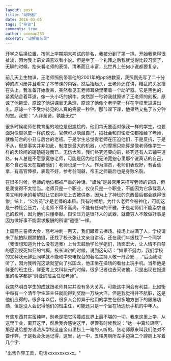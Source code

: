 ```yaml
---
layout: post
title: "助听器"
date: 2016-03-05
tags: ["杂谈"]
comments: true
author: oneman233
excerpt: "谅解备忘录"
---
```


开学之后换位置，按照上学期期末考试的排名，我被分到了第一排。开始我觉得很扯淡，因为我上语文课喜欢看小说。但是坐了一个礼拜之后我就觉得比较习惯了，无聊的时候，抬头看老师的表情，清晰而且丰富，比世界上任何小说都要复杂。

前几天上生物课，王老师照例带着他的2001年的ppt进教室，我照例先写了二十分钟的练习册并且看完了本节课的内容。然后抬起头，王老师还在讲，糟乱的头发搭在头上。我准备开始发呆，突然看见王老师耳朵里带着一个助听器。它是黑色的，紧紧贴合着耳道，像一头小巧的蜗牛。突然那一秒钟我就原谅了王老师的刻板，原谅了他拖堂，原谅了他讲课毫无条理，原谅了他像个老学究一样在学校里进进出出。原谅一个不受你待见的人真的需要一秒钟。那节课下课，他果然又拖了五分钟的堂。我想：“人非圣贤，孰能无过”

很多时候老师在教育里的地位是很尴尬的，他们每天要面对像我一样的学生，也要面对像周扒皮一样的校长。官僚可以隐藏自己，把社会和舆论责任都推给了老师，就像前台的小丑与后台的老板。于是学生总觉得老师在压迫他们，于是反抗，于是不从，但是事实并非如此，制度是最大的机器，小的摩擦只能算是像老师像学生一样的齿轮间的磕磕碰碰而已，无伤大雅，我们终究还要向前，终究还有人去铺平道路。有人总是不愿意宽恕老师，可能是因为他们无法宽恕心里那个说真话的自己，那个自己每天在提醒他们：老师也是一个人。作为演员，老师们表现好，有香蕉拿，有高官俸禄，表现不好，参考翁同龢，帝王之师最后也是身败名裂。

在很多时候，老师的地位都被严重的神话。“蜡烛”是最常用来描写老师的词语，但是我觉得不太恰当。老师只是一个职业，仅仅只是一个职业，不能因为它承载着人类文明传承的希望就让它到神坛上去被供奉，因为上了神坛的东西最后都会跌得很惨，综上，“公务员”才是老师的本质。我有时候想，为什么老师会被神化，可能这是一种社会压力，让老师不得不高尚，不能有任何的不雅，于是老师们不能索求自己的权利，因为他们只懂奉献。舆论压力是很吓人的武器，就像穷人不敢做好事是因为做好事不能索求报酬的所谓“道德”一样。

上周高三誓师大会，高考冲刺一百天，我们跟着去捧场。操场上站满了人，学校请来了航拍队跟踪拍摄，还找了校长张让文亲自讲话，还在我们年级找了一个同学（我很想知道为什么没有选我）上台去鼓励学长学姐们，场面宏大，让人情不自禁的感到视死如归的气概。校长演讲的时候，说到这句话：“如果不努力，我们学校的文科状元鲜亚同学就不能和中央电视台的著名主持人敬一丹合影......”后面我没听了，因为我听完这话就望向了张国龙，他正坐在操场的看台上玩手机。当年他是鲜亚的班主任，鲜亚考上文科状元的时候，很多记者也去采访他，只是出现在报道里的名字都是“鲜亚的班主任张老师”。

我突然明白学生的成就跟老师其实并没有多大关系，可能这中间会有利益，比如衡中每有一个清华学生班主任就能得到奖励一万块大洋，但是我觉得并不肮脏，这是他们应得的。很多年以后，很多人会惊异于他们的学生在很多地方创下的屡屡功勋，但是没人会记得他们的班主任，可能还只是一个坐在场边玩手机的中年人。

有些东西其实蛮纯粹，别老是把它污蔑成世界上最不堪的一切。我来这里上学，从这里毕业，离开这里，然后我会感谢这里，尽管有时候我说：“达一中真垃圾啊”，那是说给想方设法从学校这座金山里捞上一笔的人听的。张老师原来叫我们绝对不要作弊，于是我会永远记得，这里，达一中，五楼男厕所左手边第二个蹲厕上写着几个字:

"出售作弊工具，电话xxxxxxxxxxx。"
